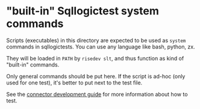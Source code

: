 # "built-in" Sqllogictest system commands

Scripts (executables) in this directory are expected to be used as `system` commands in sqllogictests. You can use any language like bash, python, zx.

They will be loaded in `PATH` by `risedev slt`, and thus function as kind of "built-in" commands.

Only general commands should be put here.
If the script is ad-hoc (only used for one test), it's better to put next to the test file.

See the [connector development guide](http://risingwavelabs.github.io/risingwave/connector/intro.html#end-to-end-tests) for more information about how to test.
